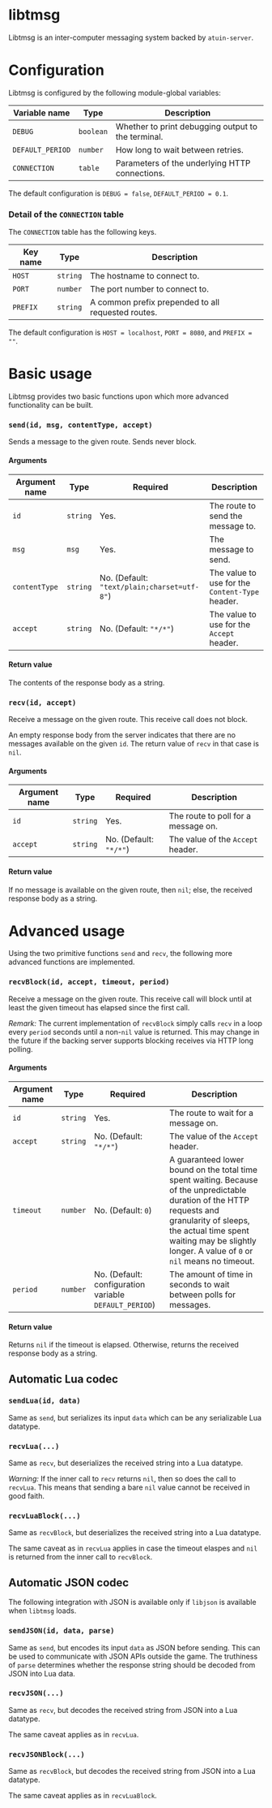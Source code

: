 libtmsg
=======

Libtmsg is an inter-computer messaging system backed by `atuin-server`.

Configuration
=============

Libtmsg is configured by the following module-global variables:

| Variable name | Type | Description |
| ------------- | ---- | ----------- |
| `DEBUG`       | `boolean` | Whether to print debugging output to the terminal. |
| `DEFAULT_PERIOD` | `number` | How long to wait between retries. |
| `CONNECTION`  | `table` | Parameters of the underlying HTTP connections. |

The default configuration is `DEBUG = false`, `DEFAULT_PERIOD = 0.1`.

### Detail of the `CONNECTION` table

The `CONNECTION` table has the following keys.

| Key name | Type | Description |
| -------- | ---- | ----------- |
| `HOST`   | `string` | The hostname to connect to. |
| `PORT`   | `number` | The port number to connect to. |
| `PREFIX` | `string` | A common prefix prepended to all requested routes. |

The default configuration is `HOST = localhost`, `PORT = 8080`, and `PREFIX = ""`.

Basic usage
===========

Libtmsg provides two basic functions upon which more advanced functionality can
be built.

### `send(id, msg, contentType, accept)`

Sends a message to the given route. Sends never block.

#### Arguments

| Argument name | Type | Required | Description |
| ------------- | ---- | -------- | ----------- |
| `id`          | `string` | Yes. | The route to send the message to. |
| `msg`         | `msg` | Yes. | The message to send. |
| `contentType` | `string` | No. (Default: `"text/plain;charset=utf-8"`) | The value to use for the `Content-Type` header. |
| `accept`      | `string` | No. (Default: `"*/*"`) | The value to use for the `Accept` header. |

#### Return value

The contents of the response body as a string.

### `recv(id, accept)`

Receive a message on the given route. This receive call does not block.

An empty response body from the server indicates that there are no messages
available on the given `id`. The return value of `recv` in that case is `nil`.

#### Arguments

| Argument name | Type | Required | Description |
| ------------- | ---- | -------- | ----------- |
| `id`          | `string` | Yes. | The route to poll for a message on. |
| `accept`      | `string` | No. (Default: `"*/*"`) | The value of the `Accept` header. |

#### Return value

If no message is available on the given route, then `nil`; else, the received response body as a string.

Advanced usage
==============

Using the two primitive functions `send` and `recv`, the following more advanced functions are implemented.

### `recvBlock(id, accept, timeout, period)`

Receive a message on the given route. This receive call will block until at
least the given timeout has elapsed since the first call.

_Remark:_ The current implementation of `recvBlock` simply calls `recv` in a
loop every `period` seconds until a non-`nil` value is returned. This may
change in the future if the backing server supports blocking receives via HTTP
long polling.

#### Arguments

| Argument name | Type | Required | Description |
| ------------- | ---- | -------- | ----------- |
| `id`          | `string` | Yes. | The route to wait for a message on. |
| `accept`      | `string` | No. (Default: `"*/*"`) | The value of the `Accept` header. |
| `timeout`     | `number` | No. (Default: `0`) | A guaranteed lower bound on the total time spent waiting. Because of the unpredictable duration of the HTTP requests and granularity of sleeps, the actual time spent waiting may be slightly longer. A value of `0` or `nil` means no timeout. |
| `period`      | `number` | No. (Default: configuration variable `DEFAULT_PERIOD`) | The amount of time in seconds to wait between polls for messages. |

#### Return value

Returns `nil` if the timeout is elapsed. Otherwise, returns the received
response body as a string.

Automatic Lua codec
-------------------

### `sendLua(id, data)`

Same as `send`, but serializes its input `data` which can be any serializable
Lua datatype.

### `recvLua(...)`

Same as `recv`, but deserializes the received string into a Lua datatype.

_Warning:_ If the inner call to `recv` returns `nil`, then so does the call to
`recvLua`. This means that sending a bare `nil` value cannot be received in
good faith.

### `recvLuaBlock(...)`

Same as `recvBlock`, but deserializes the received string into a Lua datatype.

The same caveat as in `recvLua` applies in case the timeout elaspes and `nil`
is returned from the inner call to `recvBlock`.

Automatic JSON codec
--------------------

The following integration with JSON is available only if `libjson` is available
when `libtmsg` loads.

### `sendJSON(id, data, parse)`

Same as `send`, but encodes its input `data` as JSON before sending. This can
be used to communicate with JSON APIs outside the game. The truthiness of
`parse` determines whether the response string should be decoded from JSON into
Lua data.

### `recvJSON(...)`

Same as `recv`, but decodes the received string from JSON into a Lua datatype.

The same caveat applies as in `recvLua`.

### `recvJSONBlock(...)`

Same as `recvBlock`, but decodes the received string from JSON into a Lua
datatype.

The same caveat applies as in `recvLuaBlock`.

